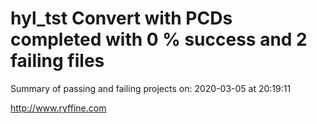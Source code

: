 # hyl_tst Convert with PCDs completed with 0 % success and 2 failing files

Summary of passing and failing projects on: 2020-03-05 at 20:19:11

http://www.ryffine.com
